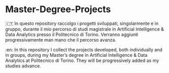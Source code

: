 # Master-Degree-Projects
:it: In questo repository raccolgo i progetti sviluppati, singolarmente e in gruppo, durante il mio percorso di studi magistrale in Artificial Intelligence & Data Analytics presso il Politecnico di Torino. Verranno aggiunti progressivamente man mano che il percorso avanza.

:en: In this repository I collect the projects developed, both individually and in groups, during my Master’s degree in Artificial Intelligence & Data Analytics at Politecnico di Torino. They will be progressively added as my studies advance.
